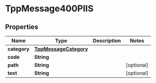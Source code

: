 # TppMessage400PIIS

## Properties
Name | Type | Description | Notes
------------ | ------------- | ------------- | -------------
**category** | [**TppMessageCategory**](TppMessageCategory.md) |  | 
**code** | **String** |  | 
**path** | **String** |  |  [optional]
**text** | **String** |  |  [optional]
